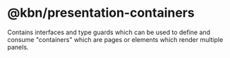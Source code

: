 # @kbn/presentation-containers

Contains interfaces and type guards which can be used to define and consume "containers" which are pages or elements which render multiple panels.
